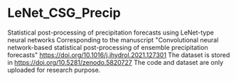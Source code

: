 # LeNet_CSG_Precip
Statistical post-processing of precipitation forecasts using LeNet-type neural networks
Corresponding to the manuscript "Convolutional neural network-based statistical post-processing of ensemble
precipitation forecasts"  https://doi.org/10.1016/j.jhydrol.2021.127301
The dataset is stored in https://doi.org/10.5281/zenodo.5820727
The code and dataset are only uploaded for research purpose.
